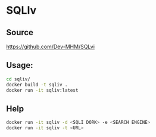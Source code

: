 # SQLIv

## Source

https://github.com/Dev-MHM/SQLvi
 
## Usage:

```bash
cd sqliv/
docker build -t sqliv .
docker run -it sqliv:latest
```

## Help
```bash
docker run -it sqliv -d <SQLI DORK> -e <SEARCH ENGINE>
docker run -it sqliv -t <URL>    
```
